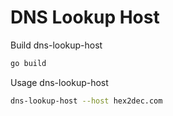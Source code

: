 # DNS Lookup Host

Build dns-lookup-host

```bash
go build
```

Usage dns-lookup-host

```bash
dns-lookup-host --host hex2dec.com
```
